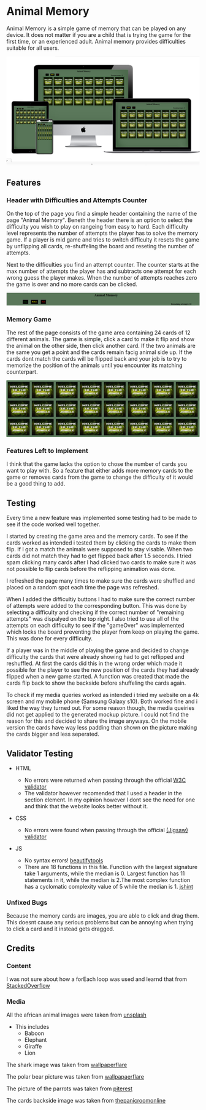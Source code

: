 # Animal Memory

Animal Memory is a simple game of memory that can be played on any device. It does not matter if you are a child that is trying the game for the first time, or an experienced adult. Animal memory provides difficulties suitable for all users.

![mockup](docs/mockup-animal.jpg)

## Features

### Header with Difficulties and Attempts Counter

On the top of the page you find a simple header containing the name of the page "Animal Memory". Beneth the header there is an option to select the difficulty you wish to play on rangeing from easy to hard. Each difficulty level represents the number of attempts the player has to solve the memory game. If a player is mid game and tries to switch difficulty it resets the game by unflipping all cards, re-shuffeling the board and reseting the number of attempts.

Next to the difficulties you find an attempt counter. The counter starts at the max number of attempts the player has and subtracts one attempt for each wrong guess the player makes. When the number of attempts reaches zero the game is over and no more cards can be clicked.

![Header](docs/animal-memory-header.jpg)

### Memory Game

The rest of the page consists of the game area containing 24 cards of 12 different animals. The game is simple, click a card to make it flip and show the animal on the other side, then click another card. If the two animals are the same you get a point and the cards remain facig animal side up. If the cards dont match the cards will be flipped back and your job is to try to memorize the position of the animals until you encounter its matching counterpart.

![Memory game](docs/memory-game.jpg)

### Features Left to Implement

I think that the game lacks the option to chose the number of cards you want to play with. So a feature that either adds more memory cards to the game or removes cards from the game to change the difficulty of it would be a good thing to add.

## Testing

Every time a new feature was implemented some testing had to be made to see if the code worked well together.

I started by creating the game area and the memory cards. To see if the cards worked as intended i tested them by clicking the cards to make them flip. If I got a match the animals were supposed to stay visable. When two cards did not match they had to get flipped back after 1.5 seconds. I tried spam clicking many cards after I had clicked two cards to make sure it was not possible to flip cards before the reflipping animation was done.

I refreshed the page many times to make sure the cards were shuffled and placed on a random spot each time the page was refreshed.

When I added the difficultiy buttons I had to make sure the correct number of attempts were added to the corresponding button. This was done by selecting a difficulty and checking if the correct number of "remaining attempts" was dispalyed on the top right. I also tried to use all of the attempts on each difficulty to see if the "gameOver" was implemented which locks the board preventing the player from keep on playing the game. This was done for every difficulty.

If a player was in the middle of playing the game and decided to change difficulty the cards that were already showing had to get reflipped and reshuffled. At first the cards did this in the wrong order which made it possible for the player to see the new position of the cards they had already flipped when a new game started. A function was created that made the cards flip back to show the backside before shuffeling the cards again. 

To check if my media queries worked as intended i tried my website on a 4k screen and my mobile phone (Samsung Galaxy s10). Both worked fine and i liked the way they turned out. For some reason though, the media queiries did not get applied to the generated mockup picture. I could not find the reason for this and decided to share the image anyways. On the mobile version the cards have way less padding than shown on the picture making the cards bigger and less seperated. 

## Validator Testing

- HTML
  - No errors were returned when passing through the official [W3C validator](https://validator.w3.org/nu/?doc=https%3A%2F%2Fleomatus.github.io%2FAnimalMemory%2F)
  - The validator however recomended that I used a header in the section element. In my opinion however I dont see the need for one and think that the website looks better without it.

- CSS
  - No errors were found when passing through the official [(Jigsaw) validator](https://jigsaw.w3.org/css-validator/validator?uri=https%3A%2F%2Fleomatus.github.io%2FAnimalMemory%2F&profile=css3svg&usermedium=all&warning=1&vextwarning=&lang=en)

- JS
  - No syntax errors! [beautifytools](https://beautifytools.com/javascript-validator.php)
  - There are 18 functions in this file. Function with the largest signature take 1 arguments, while the median is 0. Largest function has 11 statements in it, while the median is 2.The most complex function has a cyclomatic complexity value of 5 while the median is 1. [jshint](https://jshint.com/)

### Unfixed Bugs

Because the memory cards are images, you are able to click and drag them. This doesnt cause any serious problems but can be annoying when trying to click a card and it instead gets dragged.

## Credits

### Content

I was not sure about how a forEach loop was used and learnd that from [StackedOverflow](stackoverflow.com)

### Media

All the african animal images were taken from [unsplash](https://unsplash.com/s/photos/african-wildlife)

- This includes
    - Baboon
    - Elephant
    - Giraffe
    - Lion

The shark image was taken from [wallpaperflare](https://www.wallpaperflare.com/big-shark-profile-great-white-shark-ocean-wallpaper-uvgku)

The polar bear picture was taken from [wallpapaerflare](https://www.wallpaperflare.com/photography-animals-polar-bears-wallpaper-crvng)

The picture of the parrots was taken from [piterest](https://www.pinterest.com/pin/452752568799940859/?d=t&mt=login)

The cards backside image was taken from [thepanicroomonline](https://thepanicroomonline.net/products/welcome-to-the-jungle-puzzle-cards)
